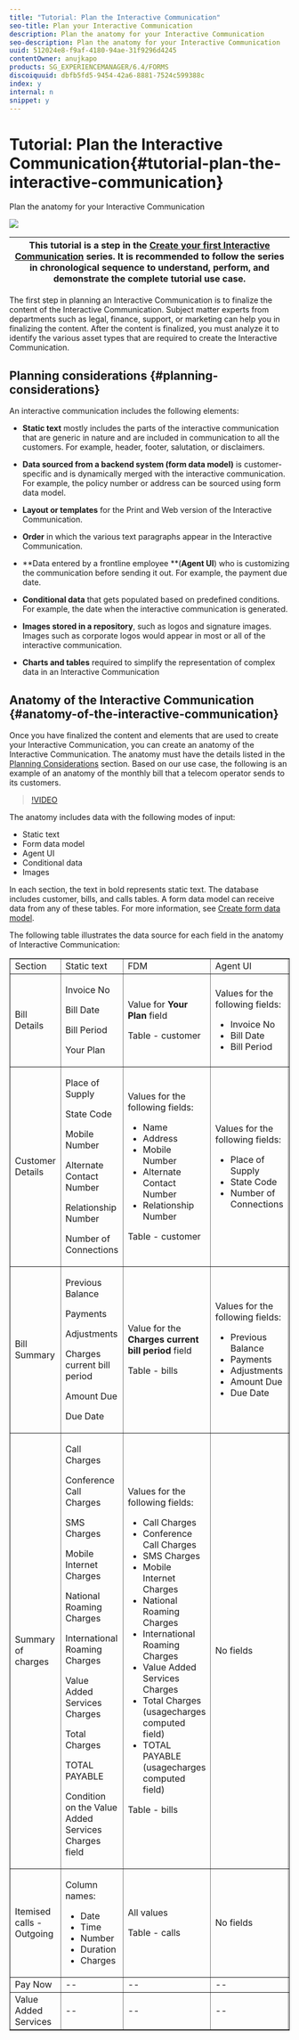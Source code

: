 ```yaml
---
title: "Tutorial: Plan the Interactive Communication"
seo-title: Plan your Interactive Communication
description: Plan the anatomy for your Interactive Communication
seo-description: Plan the anatomy for your Interactive Communication
uuid: 512024e8-f9af-4180-94ae-31f9296d4245
contentOwner: anujkapo
products: SG_EXPERIENCEMANAGER/6.4/FORMS
discoiquuid: dbfb5fd5-9454-42a6-8881-7524c599388c
index: y
internal: n
snippet: y
---
```


# Tutorial: Plan the Interactive Communication{#tutorial-plan-the-interactive-communication}

Plan the anatomy for your Interactive Communication

 ![](assets/02-create-adaptive-form-%20main-image.png)

| This tutorial is a step in the [Create your first Interactive Communication](../../forms/using/create-your-first-interactive-communication.md) series. It is recommended to follow the series in chronological sequence to understand, perform, and demonstrate the complete tutorial use case. |
|---|

The first step in planning an Interactive Communication is to finalize the content of the Interactive Communication. Subject matter experts from departments such as legal, finance, support, or marketing can help you in finalizing the content. After the content is finalized, you must analyze it to identify the various asset types that are required to create the Interactive Communication.

## Planning considerations {#planning-considerations}

An interactive communication includes the following elements:

* **Static text** mostly includes the parts of the interactive communication that are generic in nature and are included in communication to all the customers. For example, header, footer, salutation, or disclaimers.
* **Data sourced from a backend system (form data model)** is customer-specific and is dynamically merged with the interactive communication. For example, the policy number or address can be sourced using form data model.
* **Layout or templates** for the Print and Web version of the Interactive Communication.
* **Order** in which the various text paragraphs appear in the Interactive Communication.
* **Data entered by a frontline employee **(**Agent UI**) who is customizing the communication before sending it out. For example, the payment due date.

* **Conditional data** that gets populated based on predefined conditions. For example, the date when the interactive communication is generated.
* **Images stored in a repository**, such as logos and signature images. Images such as corporate logos would appear in most or all of the interactive communication.
* **Charts and tables** required to simplify the representation of complex data in an Interactive Communication

## Anatomy of the Interactive Communication {#anatomy-of-the-interactive-communication}

Once you have finalized the content and elements that are used to create your Interactive Communication, you can create an anatomy of the Interactive Communication. The anatomy must have the details listed in the [Planning Considerations](../../forms/using/planning-interactive-communications.md#planning-considerations) section. Based on our use case, the following is an example of an anatomy of the monthly bill that a telecom operator sends to its customers.

>[!VIDEO](/content/dam/help/en/aem-forms/6-4/anatomy_callouts_flyins.mp4)

The anatomy includes data with the following modes of input:

* Static text
* Form data model
* Agent UI
* Conditional data
* Images

In each section, the text in bold represents static text. The database includes customer, bills, and calls tables. A form data model can receive data from any of these tables. For more information, see [Create form data model](../../forms/using/create-form-data-model0.md).

The following table illustrates the data source for each field in the anatomy of Interactive Communication:

<table border="1" cellpadding="1" cellspacing="0" width="100%"> 
 <tbody>
  <tr>
   <td>Section</td> 
   <td>Static text</td> 
   <td>FDM </td> 
   <td>Agent UI</td> 
   <td>Images</td> 
  </tr>
  <tr>
   <td>Bill Details</td> 
   <td><p>Invoice No</p> <p>Bill Date</p> <p>Bill Period</p> <p>Your Plan</p> </td> 
   <td><p>Value for <strong>Your Plan </strong>field</p> <p>Table - customer</p> </td> 
   <td><p>Values for the following fields:</p> 
    <ul> 
     <li>Invoice No</li> 
     <li>Bill Date</li> 
     <li>Bill Period</li> 
    </ul> <p> </p> </td> 
   <td>--</td> 
  </tr>
  <tr>
   <td>Customer Details</td> 
   <td><p>Place of Supply</p> <p>State Code</p> <p>Mobile Number</p> <p>Alternate Contact Number</p> <p>Relationship Number</p> <p>Number of Connections</p> </td> 
   <td><p>Values for the following fields:</p> 
    <ul> 
     <li>Name</li> 
     <li>Address</li> 
     <li>Mobile Number</li> 
     <li>Alternate Contact Number</li> 
     <li>Relationship Number</li> 
    </ul> <p>Table - customer</p> </td> 
   <td><p>Values for the following fields:</p> 
    <ul> 
     <li>Place of Supply</li> 
     <li>State Code</li> 
     <li>Number of Connections</li> 
    </ul> </td> 
   <td>--</td> 
  </tr>
  <tr>
   <td>Bill Summary</td> 
   <td><p>Previous Balance</p> <p>Payments</p> <p>Adjustments</p> <p>Charges current bill period</p> <p>Amount Due</p> <p>Due Date</p> </td> 
   <td><p>Value for the <strong>Charges current bill period </strong> field</p> <p>Table - bills</p> </td> 
   <td><p>Values for the following fields:</p> 
    <ul> 
     <li>Previous Balance</li> 
     <li>Payments</li> 
     <li>Adjustments</li> 
     <li>Amount Due</li> 
     <li>Due Date</li> 
    </ul> </td> 
   <td>--</td> 
  </tr>
  <tr>
   <td>Summary of charges</td> 
   <td><p>Call Charges</p> <p>Conference Call Charges</p> <p>SMS Charges </p> <p>Mobile Internet Charges</p> <p>National Roaming Charges</p> <p>International Roaming Charges</p> <p>Value Added Services Charges</p> <p>Total Charges</p> <p>TOTAL PAYABLE</p> <p>Condition on the Value Added Services Charges field</p> </td> 
   <td><p>Values for the following fields:</p> 
    <ul> 
     <li>Call Charges</li> 
     <li>Conference Call Charges</li> 
     <li>SMS Charges </li> 
     <li>Mobile Internet Charges</li> 
     <li>National Roaming Charges</li> 
     <li>International Roaming Charges</li> 
     <li>Value Added Services Charges</li> 
     <li>Total Charges (usagecharges computed field)</li> 
     <li>TOTAL PAYABLE (usagecharges computed field)</li> 
    </ul> <p>Table - bills</p> </td> 
   <td>No fields</td> 
   <td>--</td> 
  </tr>
  <tr>
   <td>Itemised calls - Outgoing</td> 
   <td><p>Column names:</p> 
    <ul> 
     <li>Date</li> 
     <li>Time</li> 
     <li>Number</li> 
     <li>Duration</li> 
     <li>Charges</li> 
    </ul> </td> 
   <td><p>All values</p> <p>Table - calls</p> </td> 
   <td>No fields</td> 
   <td>--</td> 
  </tr>
  <tr>
   <td>Pay Now</td> 
   <td>--</td> 
   <td>--</td> 
   <td>--</td> 
   <td>PayNow</td> 
  </tr>
  <tr>
   <td>Value Added Services</td> 
   <td>--</td> 
   <td>--</td> 
   <td>--</td> 
   <td>ValueAddedServices</td> 
  </tr>
 </tbody>
</table>

